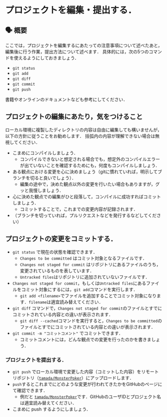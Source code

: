 # プロジェクトを編集・提出する．

## :speaking_head: 概要

ここでは，プロジェクトを編集するにあたっての注意事項について述べたあと，
編集後に行う作業，提出方法について述べます．
具体的には，次の5つのコマンドを使えるようにしておきましょう．

* `git status`
* `git add`
* `git diff`
* `git commit`
* `git push`

書籍やオンラインのドキュメントなども参考にしてください．

## プロジェクトの編集にあたり，気をつけること

ローカル環境に複製したディレクトリの内容は自由に編集しても構いませんが，以下の方針に従うことをお勧めします．
括弧内の内容が理解できない場合は無視してください．

* こまめにコンパイルしましょう．
    * コンパイルできないと想定される場合でも，想定外のコンパイルエラーが出ていないことを確認するためにも，何度もコンパイルしましょう．
* ある観点における変更を心に決めましょう（gitに慣れていれば，明示してブランチを切ると良いでしょう）．
    * 編集の途中で，決めた観点以外の変更を行いたい場合もありますが，グッと我慢しましょう．
* 心に決めた観点での編集がひと段落して，コンパイルに成功すればコミットしましょう．
    * コミットすることで，これまでの変更内容が記録されます．
* （ブランチを切っていれば，プルリクエストなどを発行するなどしてください）

## プロジェクトの変更をコミットする．

* `git status` で現在の状態を確認できます．
    * `Changes to be committed` はコミット対象となるファイルです．
    * `Changes not staged for commit` はリポジトリにあるファイルのうち，変更されているものを表しています．
    * `Untracked files`はリポジトリに追加されていないファイルです．
* `Changes not staged for commit`，もしくは`Untracked files`にあるファイルをコミット対象にするには，`git add`コマンドを実行します．
    * `git add <filename>`でファイルを追加することでコミット対象になります．`filename`は適宜読み替えてください．
* `git diff` コマンドで，`Changes not staged for commit`のファイルとすでにコミットされている内容との違いが表示されます．
    * `git diff --cached`コマンドを実行すると，`Changes to be committed`のファイルとすでにコミットされている内容との違いが表示されます．
* `git commit -m "コミットコメント"` でコミットできます．
    * コミットコメントには，どんな観点での変更を行ったのかを書きましょう．

### プロジェクトを提出する．

* `git push` でローカル環境で変更した内容（コミットした内容）をリモートリポジトリ（[`tamada/MonsterPoker`]((https://github.com/tamada/MonsterPoker))）にアップロードします．
* `push`するとこれまでにどのような変更が行われてきたかをGitHubのページにて確認できます．
    * 例だと [`tamada/MonsterPoker`](https://github.com/tamada/MonsterPoker)です．GitHubのユーザIDとプロジェクト名は適宜読み替えてください．
* こまめに push するようにしましょう．
